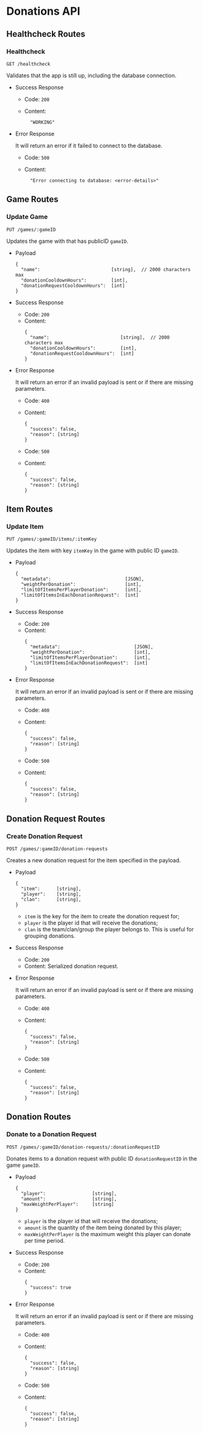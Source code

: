 Donations API
=============

## Healthcheck Routes

  ### Healthcheck

  `GET /healthcheck`

  Validates that the app is still up, including the database connection.

  * Success Response
    * Code: `200`
    * Content:

      ```
        "WORKING"
      ```

  * Error Response

    It will return an error if it failed to connect to the database.

    * Code: `500`
    * Content:

      ```
        "Error connecting to database: <error-details>"
      ```

## Game Routes

  ### Update Game
  `PUT /games/:gameID`

  Updates the game with that has publicID `gameID`.

  * Payload

    ```
    {
      "name":                          [string],  // 2000 characters max
      "donationCooldownHours":         [int],
      "donationRequestCooldownHours":  [int]
    }
    ```

  * Success Response
    * Code: `200`
    * Content:
      ```
      {
        "name":                          [string],  // 2000 characters max
        "donationCooldownHours":         [int],
        "donationRequestCooldownHours":  [int]
      }
      ```

  * Error Response

    It will return an error if an invalid payload is sent or if there are missing parameters.

    * Code: `400`
    * Content:
      ```
      {
        "success": false,
        "reason": [string]
      }
      ```

    * Code: `500`
    * Content:
      ```
      {
        "success": false,
        "reason": [string]
      }
      ```

## Item Routes

  ### Update Item
  `PUT /games/:gameID/items/:itemKey`

  Updates the item with key `itemKey` in the game with public ID `gameID`.

  * Payload

    ```
    {
      "metadata":                           [JSON],
      "weightPerDonation":                  [int],
      "limitOfItemsPerPlayerDonation":      [int],
      "limitOfItemsInEachDonationRequest":  [int]
    }
    ```

  * Success Response
    * Code: `200`
    * Content:
      ```
      {
        "metadata":                           [JSON],
        "weightPerDonation":                  [int],
        "limitOfItemsPerPlayerDonation":      [int],
        "limitOfItemsInEachDonationRequest":  [int]
      }
      ```

  * Error Response

    It will return an error if an invalid payload is sent or if there are missing parameters.

    * Code: `400`
    * Content:
      ```
      {
        "success": false,
        "reason": [string]
      }
      ```

    * Code: `500`
    * Content:
      ```
      {
        "success": false,
        "reason": [string]
      }
      ```

## Donation Request Routes

  ### Create Donation Request
  `POST /games/:gameID/donation-requests`

  Creates a new donation request for the item specified in the payload.

  * Payload

    ```
    {
      "item":      [string],
      "player":    [string],
      "clan":      [string],
    }
    ```

    * `item` is the key for the item to create the donation request for;
    * `player` is the player id that will receive the donations;
    * `clan` is the team/clan/group the player belongs to. This is useful for grouping donations.

  * Success Response
    * Code: `200`
    * Content: Serialized donation request.

  * Error Response

    It will return an error if an invalid payload is sent or if there are missing parameters.

    * Code: `400`
    * Content:
      ```
      {
        "success": false,
        "reason": [string]
      }
      ```

    * Code: `500`
    * Content:
      ```
      {
        "success": false,
        "reason": [string]
      }
      ```

## Donation Routes

  ### Donate to a Donation Request
  `POST /games/:gameID/donation-requests/:donationRequestID`

  Donates items to a donation request with public ID `donationRequestID` in the game `gameID`.

  * Payload

    ```
    {
      "player":                 [string],
      "amount":                 [string],
      "maxWeightPerPlayer":     [string]
    }
    ```

    * `player` is the player id that will receive the donations;
    * `amount` is the quantity of the item being donated by this player;
    * `maxWeightPerPlayer` is the maximum weight this player can donate per time period.

  * Success Response
    * Code: `200`
    * Content:
      ```
      {
        "success": true
      }
      ```

  * Error Response

    It will return an error if an invalid payload is sent or if there are missing parameters.

    * Code: `400`
    * Content:
      ```
      {
        "success": false,
        "reason": [string]
      }
      ```

    * Code: `500`
    * Content:
      ```
      {
        "success": false,
        "reason": [string]
      }
      ```
